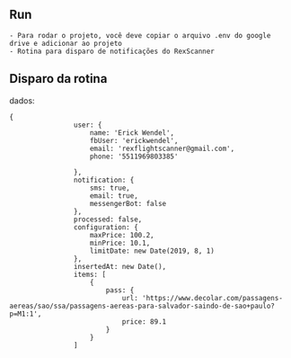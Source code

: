 ## Run

    - Para rodar o projeto, você deve copiar o arquivo .env do google drive e adicionar ao projeto
    - Rotina para disparo de notificações do RexScanner
## Disparo da rotina
dados: 
``` 
{
                user: {
                    name: 'Erick Wendel',
                    fbUser: 'erickwendel',
                    email: 'rexflightscanner@gmail.com',
                    phone: '5511969803385'

                },
                notification: {
                    sms: true,
                    email: true,
                    messengerBot: false
                },
                processed: false,
                configuration: {
                    maxPrice: 100.2,
                    minPrice: 10.1,
                    limitDate: new Date(2019, 8, 1)
                },
                insertedAt: new Date(),
                items: [
                    {
                        pass: {
                            url: 'https://www.decolar.com/passagens-aereas/sao/ssa/passagens-aereas-para-salvador-saindo-de-sao+paulo?p=M1:1',
                            price: 89.1
                        }
                    }
                ]

```
